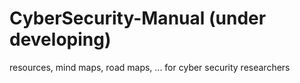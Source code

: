 # CyberSecurity-Manual (under developing)
 resources, mind maps, road maps, ... for cyber security researchers 
